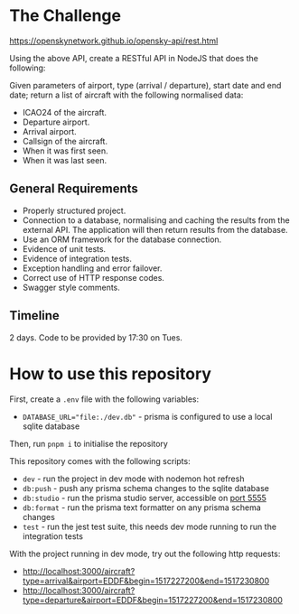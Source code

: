 # The Challenge

https://openskynetwork.github.io/opensky-api/rest.html

Using the above API, create a RESTful API in NodeJS that does the following:

Given parameters of airport, type (arrival / departure), start date and end date; return a list of aircraft with the following normalised data:

- ICAO24 of the aircraft.
- Departure airport.
- Arrival airport.
- Callsign of the aircraft.
- When it was first seen.
- When it was last seen.

## General Requirements

- Properly structured project.
- Connection to a database, normalising and caching the results from the external API. The application will then return results from the database.
- Use an ORM framework for the database connection.
- Evidence of unit tests.
- Evidence of integration tests.
- Exception handling and error failover.
- Correct use of HTTP response codes.
- Swagger style comments.

## Timeline

2 days. Code to be provided by 17:30 on Tues.

# How to use this repository

First, create a `.env` file with the following variables:

- `DATABASE_URL="file:./dev.db"` - prisma is configured to use a local sqlite database

Then, run `pnpm i` to initialise the repository

This repository comes with the following scripts:

- `dev` - run the project in dev mode with nodemon hot refresh
- `db:push` - push any prisma schema changes to the sqlite database
- `db:studio` - run the prisma studio server, accessible on [port 5555](http://localhost:5555)
- `db:format` - run the prisma text formatter on any prisma schema changes
- `test` - run the jest test suite, this needs dev mode running to run the integration tests

With the project running in dev mode, try out the following http requests:

- [http://localhost:3000/aircraft?type=arrival&airport=EDDF&begin=1517227200&end=1517230800](http://localhost:3000/aircraft?type=arrival&airport=EDDF&begin=1517227200&end=1517230800)
- [http://localhost:3000/aircraft?type=departure&airport=EDDF&begin=1517227200&end=1517230800](http://localhost:3000/aircraft?type=departure&airport=EDDF&begin=1517227200&end=1517230800)
